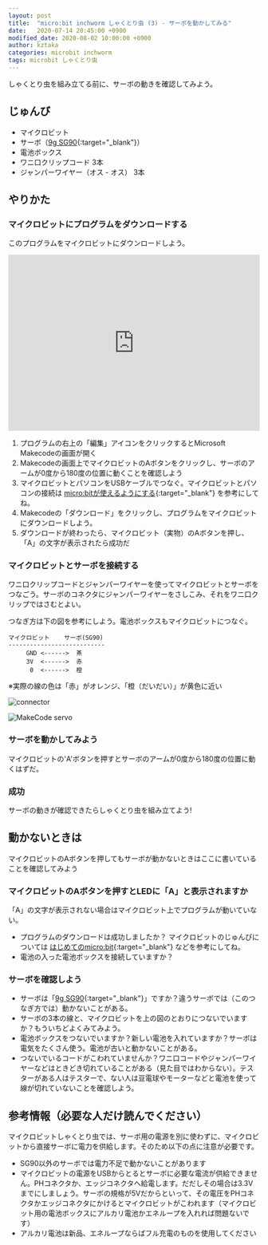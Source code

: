 ```yaml
---
layout: post
title:  "micro:bit inchworm しゃくとり虫 (3) - サーボを動かしてみる"
date:   2020-07-14 20:45:00 +0900
modified_date: 2020-08-02 10:00:00 +0900
author: kztaka
categories: microbit inchworm
tags: microbit しゃくとり虫
---
```

しゃくとり虫を組み立てる前に、サーボの動きを確認してみよう。

## じゅんび

* マイクロビット
* サーボ（[9g SG90](http://akizukidenshi.com/catalog/g/gM-08761/){:target="_blank"}）
* 電池ボックス
* ワニ口クリップコード 3本
* ジャンパーワイヤー（オス - オス） 3本

## やりかた

### マイクロビットにプログラムをダウンロードする
   このプログラムをマイクロビットにダウンロードしよう。
   <div style="position:relative;height:0;padding-bottom:70%;overflow:hidden;"><iframe style="position:absolute;top:0;left:0;width:100%;height:100%;" src="https://makecode.microbit.org/#pub:_DicCcUX5UiiM" frameborder="0" sandbox="allow-popups allow-forms allow-scripts allow-same-origin"></iframe></div>

   1. プログラムの右上の「編集」アイコンをクリックするとMicrosoft Makecodeの画面が開く
   2. Makecodeの画面上でマイクロビットのAボタンをクリックし、サーボのアームが0度から180度の位置に動くことを確認しよう
   3. マイクロビットとパソコンをUSBケーブルでつなぐ。マイクロビットとパソコンの接続は [micro:bitが使えるようにする](https://kidsc2.org/recipes/9/chapters){:target="_blank"} を参考にしてね。
   4. Makecodeの「ダウンロード」をクリックし、プログラムをマイクロビットにダウンロードしよう。
   5. ダウンロードが終わったら、マイクロビット（実物）のAボタンを押し、「A」の文字が表示されたら成功だ

### マイクロビットとサーボを接続する
ワニ口クリップコードとジャンパーワイヤーを使ってマイクロビットとサーボをつなごう。サーボのコネクタにジャンパーワイヤーをさしこみ、それをワニ口クリップではさむとよい。

つなぎ方は下の図を参考にしよう。電池ボックスもマイクロビットにつなぐ。
```
マイクロビット    サーボ(SG90)
---------------------------
     GND <------>  茶
     3V  <------>  赤
      0  <------>  橙
```
※実際の線の色は「赤」がオレンジ、「橙（だいだい）」が黄色に近い

![connector](/blog/images/2020/0714-img003.png)

![MakeCode servo](/blog/images/2020/0714-img002.png)

### サーボを動かしてみよう
   マイクロビットの'A'ボタンを押すとサーボのアームが0度から180度の位置に動くはずだ。

### 成功
サーボの動きが確認できたらしゃくとり虫を組み立てよう!

## 動かないときは
マイクロビットのAボタンを押してもサーボが動かないときはここに書いていることを確認してみよう
### マイクロビットのAボタンを押すとLEDに「A」と表示されますか 
「A」の文字が表示されない場合はマイクロビット上でプログラムが動いていない。
* プログラムのダウンロードは成功しましたか？
  マイクロビットのじゅんびについては [はじめてのmicro:bit](https://kidsc2.org/recipes/9/chapters){:target="_blank"} などを参考にしてね。
* 電池の入った電池ボックスを接続していますか？

### サーボを確認しよう
* サーボは「[9g SG90](http://akizukidenshi.com/catalog/g/gM-08761/){:target="_blank"}」ですか？違うサーボでは（このつなぎ方では）動かないことがある。
* サーボの3本の線と、マイクロビットを上の図のとおりにつないでいますか？もういちどよくみてみよう。
* 電池ボックスをつないでいますか？新しい電池を入れていますか？サーボは電気をたくさん使う。電池が古いと動かないことがある。
* つないでいるコードがこわれていませんか？ワニ口コードやジャンパーワイヤーなどはときどき切れていることがある（見た目ではわからない）。テスターがある人はテスターで、ない人は豆電球やモーターなどと電池を使って線が切れていないことを確認しよう。

## 参考情報（必要な人だけ読んでください）

マイクロビットしゃくとり虫では、サーボ用の電源を別に使わずに、マイクロビットから直接サーボに電力を供給します。そのため以下の点に注意が必要です。
* SG90以外のサーボでは電力不足で動かないことがあります
* マイクロビットの電源をUSBからとるとサーボに必要な電流が供給できません。PHコネクタか、エッジコネクタへ給電します。だだしその場合は3.3Vまでにしましょう。サーボの規格が5Vだからといって、その電圧をPHコネクタかエッジコネクタにかけるとマイクロビットがこわれます（マイクロビット用の電池ボックスにアルカリ電池かエネループを入れれば問題ないです）
* アルカリ電池は新品、エネループならばフル充電のものを使用してください
